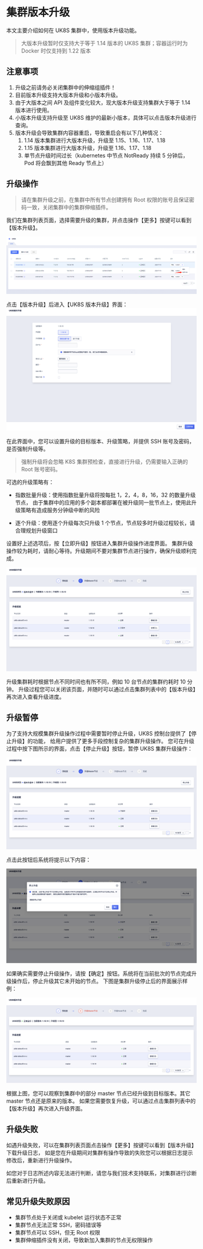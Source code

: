 # 集群版本升级

本文主要介绍如何在 UK8S 集群中，使用版本升级功能。

> 大版本升级暂时仅支持大于等于 1.14 版本的 UK8S 集群；容器运行时为 Docker 时仅支持到 1.22 版本


## 注意事项

1. 升级之前请务必关闭集群中的伸缩组插件！
2. 目前版本升级支持大版本升级和小版本升级。
3. 由于大版本之间 API 及组件变化较大，现大版本升级支持集群大于等于 1.14 版本进行使用。
4. 小版本升级支持升级至 UK8S 维护的最新小版本，具体可以点击版本升级进行查询。
5. 版本升级会导致集群内容器重启，导致重启会有以下几种情况：
   1. 1.14 版本集群进行大版本升级，升级至 1.15、1.16、1.17、1.18
   2. 1.15 版本集群进行大版本升级，升级至 1.16、1.17、1.18
   3. 单节点升级时间过长（kubernetes 中节点 NotReady 持续 5 分钟后，Pod 将会飘到其他 Ready 节点上）


## 升级操作

> 请在集群升级之前，在集群中所有节点创建拥有 Root 权限的账号且保证密码一致，关闭集群中的集群伸缩插件。

我们在集群列表页面，选择需要升级的集群，并点击操作【更多】按键可以看到【版本升级】。

![](/images/administercluster/cluster_update2.png)

点击【版本升级】后进入【UK8S 版本升级】界面：
![](/images/administercluster/cluster-upgrade-form.png)

在此界面中，您可以设置升级的目标版本、升级策略，并提供 SSH 账号及密码，是否强制升级等。

> 强制升级将会忽略 K8S 集群预检查，直接进行升级，仍需要输入正确的 Root 账号密码。

可选的升级策略有：

- 指数批量升级：使用指数批量升级将按每批 1，2，4，8，16，32 的数量升级节点，
由于集群中的应用的多个副本都部署在被升级同一批节点上，使用此升级策略有造成服务分钟级中断的风险

- 逐个升级：使用逐个升级每次只升级 1 个节点，节点较多时升级过程较长，请合理规划升级窗口

设置好上述选项后，按【立即升级】按钮进入集群升级操作进度界面。
集群升级操作较为耗时，请耐心等待。升级期间不要对集群节点进行操作，确保升级顺利完成。

![](/images/administercluster/cluster_update3.png)

升级集群耗时根据节点不同时间也有所不同，例如 10 台节点的集群约耗时 10 分钟。
升级过程您可以关闭该页面，并随时可以通过点击集群列表中的【版本升级】再次进入查看升级进度。

## 升级暂停

为了支持大规模集群升级操作过程中需要暂时停止升级，UK8S 控制台提供了【停止升级】的功能，
给用户提供了更多手段控制复杂的集群升级操作。
您可在升级过程中按下图所示的界面，点击【停止升级】按钮，暂停 UK8S 集群升级操作：

![](/images/administercluster/cluster-upgrade-pause1.png)

点击此按钮后系统将提示以下内容：

![](/images/administercluster/cluster-upgrade-pause2.png)

如果确实需要停止升级操作，请按【确定】按钮。系统将在当前批次的节点完成升级操作后，停止升级其它未开始的节点。
下图是集群升级停止后的界面展示样例：

![](/images/administercluster/cluster-upgrade-pause3.png)

根据上图，您可以观察到集群中的部分 master 节点已经升级到目标版本。其它 master 节点还是原来的版本。
如果您需要恢复升级，可以通过点击集群列表中的【版本升级】再次进入升级界面。

## 升级失败

如遇升级失败，可以在集群列表页面点击操作【更多】按键可以看到【版本升级】下载升级日志，
如是您在升级期间对集群有操作导致的失败您可以根据日志提示修改后，重新进行升级操作。

如您对于日志所述内容无法进行判断，请您与我们技术支持联系，对集群进行诊断后重新进行升级。

## 常见升级失败原因

- 集群节点处于关闭或 kubelet 运行状态不正常
- 集群节点无法正常 SSH，密码错误等
- 集群节点可以 SSH，但无 Root 权限
- 集群伸缩插件没有关闭，导致新加入集群的节点无权限操作
